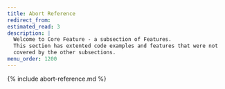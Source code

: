 ```yaml
---
title: Abort Reference
redirect_from:
estimated_read: 3
description: |
  Welcome to Core Feature - a subsection of Features.
  This section has extented code examples and features that were not
  covered by the other subsections.
menu_order: 1200
---
```


{% include abort-reference.md  %}